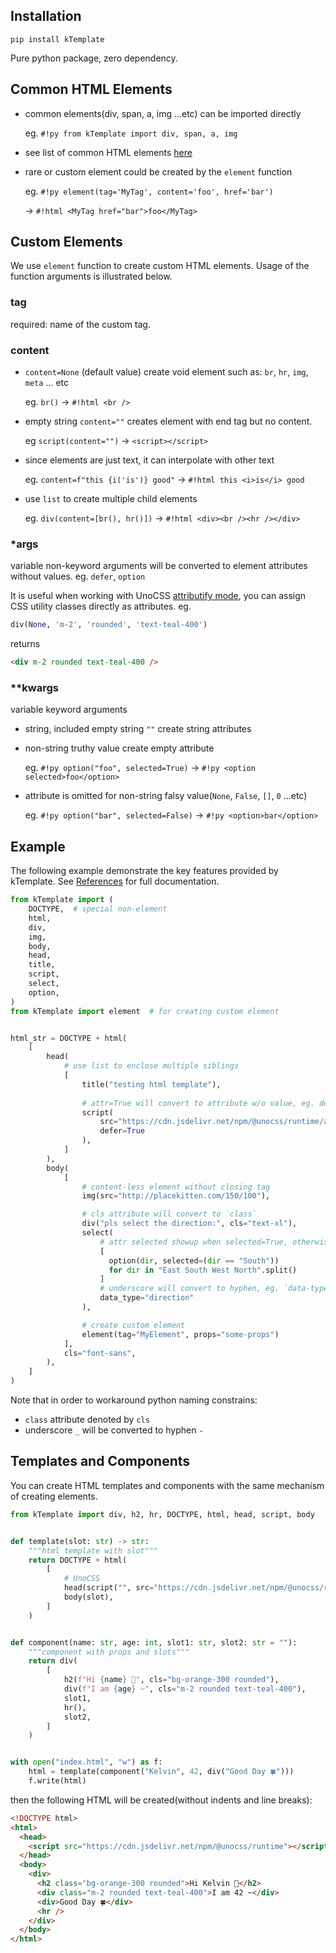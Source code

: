 ## Installation

`pip install kTemplate`

Pure python package, zero dependency.

## Common HTML Elements

- common elements(div, span, a, img ...etc) can be imported directly

    eg. `#!py from kTemplate import div, span, a, img`

- see list of common HTML elements [here][common_ele]
- rare or custom element could be created by the `element` function

    eg. `#!py element(tag='MyTag', content='foo', href='bar')`

    → `#!html <MyTag href="bar">foo</MyTag>`

## Custom Elements

We use `element` function to create custom HTML elements. Usage of the function arguments is illustrated below.

### tag

required: name of the custom tag.

### content

- `content=None` (default value) create void element such as: `br`, `hr`, `img`, `meta` ... etc

    eg. `br()` → `#!html <br />`

- empty string `content=""` creates element with end tag but no content.

    eg `script(content="")` → `<script></script>`

- since elements are just text, it can interpolate with other text

    eg. `content=f"this {i('is')} good"` →  `#!html this <i>is</i> good`

- use `list` to create multiple child elements

    eg. `div(content=[br(), hr()])` → `#!html <div><br /><hr /></div>`

### *args

variable non-keyword arguments will be converted to element attributes without values. eg. `defer`, `option`

It is useful when working with UnoCSS [attributify mode][attributify], you can assign CSS utility classes directly as attributes. eg.

```python
div(None, 'm-2', 'rounded', 'text-teal-400')
```

returns

```html
<div m-2 rounded text-teal-400 />
```

### **kwargs

variable keyword arguments

- string, included empty string `""` create string attributes
- non-string truthy value create empty attribute

    eg. `#!py option("foo", selected=True)` -> `#!py <option selected>foo</option>`

- attribute is omitted for non-string falsy value(`None`, `False`, `[]`, `0` ...etc)

    eg. `#!py option("bar", selected=False)` -> `#!py <option>bar</option>`

## Example

The following example demonstrate the key features provided by kTemplate. See [References](./ref.md) for full documentation.

```python
from kTemplate import (
    DOCTYPE,  # special non-element
    html,
    div,
    img,
    body,
    head,
    title,
    script,
    select,
    option,
)
from kTemplate import element  # for creating custom element


html_str = DOCTYPE + html(
    [
        head(
            # use list to enclose multiple siblings
            [
                title("testing html template"),
                
                # attr=True will convert to attribute w/o value, eg. defer
                script(
                    src="https://cdn.jsdelivr.net/npm/@unocss/runtime/attributify.global.js",
                    defer=True
                ),
            ]
        ),
        body(
            [
                # content-less element without closing tag
                img(src="http://placekitten.com/150/100"),

                # cls attribute will convert to `class`
                div("pls select the direction:", cls="text-xl"),
                select(
                    # attr selected showup when selected=True, otherwise omitted
                    [
                      option(dir, selected=(dir == "South"))
                      for dir in "East South West North".split()
                    ]
                    # underscore will convert to hyphen, eg. `data-type`
                    data_type="direction"  
                ),

                # create custom element
                element(tag="MyElement", props="some-props")
            ],
            cls="font-sans",
        ),
    ]
)
```

Note that in order to workaround python naming constrains:

- `class` attribute denoted by `cls`
- underscore `_` will be converted to hyphen `-`

## Templates and Components

You can create HTML templates and components with the same mechanism of creating elements.

```python
from kTemplate import div, h2, hr, DOCTYPE, html, head, script, body


def template(slot: str) -> str:
    """html template with slot"""
    return DOCTYPE + html(
        [
            # UnoCSS
            head(script("", src="https://cdn.jsdelivr.net/npm/@unocss/runtime")),
            body(slot),
        ]
    )


def component(name: str, age: int, slot1: str, slot2: str = ""):
    """component with props and slots"""
    return div(
        [
            h2(f"Hi {name} 🚀", cls="bg-orange-300 rounded"),
            div(f"I am {age} ~", cls="m-2 rounded text-teal-400"),
            slot1,
            hr(),
            slot2,
        ]
    )


with open("index.html", "w") as f:
    html = template(component("Kelvin", 42, div("Good Day 🍀")))
    f.write(html)
```

then the following HTML will be created(without indents and line breaks):

```html
<!DOCTYPE html>
<html>
  <head>
    <script src="https://cdn.jsdelivr.net/npm/@unocss/runtime"></script>
  </head>
  <body>
    <div>
      <h2 class="bg-orange-300 rounded">Hi Kelvin 🚀</h2>
      <div class="m-2 rounded text-teal-400">I am 42 ~</div>
      <div>Good Day 🍀</div>
      <hr />
    </div>
  </body>
</html>
```

[common_ele]: https://github.com/hoishing/kTemplate/blob/main/kTemplate/elements.py
[attributify]: https://github.com/unocss/unocss/tree/main/packages/preset-attributify/
